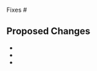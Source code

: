 <!-- Thank you for helping Oruga! -->

Fixes #
<!-- If this PR fixes GitHub issue 1234, add "Fixes #1234" to the next line. -->

## Proposed Changes

-
-
-
